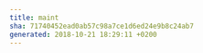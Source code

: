 ```yaml
---
title: maint
sha: 71740452ead0ab57c98a7ce1d6ed24e9b8c24ab7
generated: 2018-10-21 18:29:11 +0200
---
```

